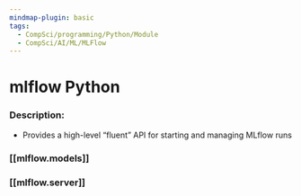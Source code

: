 ```yaml
---
mindmap-plugin: basic
tags:
  - CompSci/programming/Python/Module
  - CompSci/AI/ML/MLFlow
---
```

# mlflow Python
### Description:
- Provides a high-level “fluent” API for starting and managing MLflow runs


### [[mlflow.models]]
### [[mlflow.server]]

